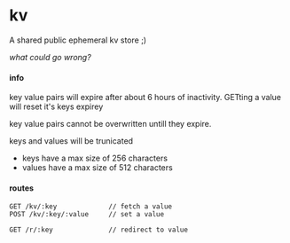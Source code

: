 # kv

A shared public ephemeral kv store ;)

*what could go wrong?*


#### info
key value pairs will expire after about 6 hours of inactivity. GETting a value will reset it's keys expirey

key value pairs cannot be overwritten untill they expire.

keys and values will be trunicated
- keys have a max size of 256 characters
- values have a max size of 512 characters


#### routes
```
GET /kv/:key             // fetch a value
POST /kv/:key/:value     // set a value

GET /r/:key              // redirect to value
```




